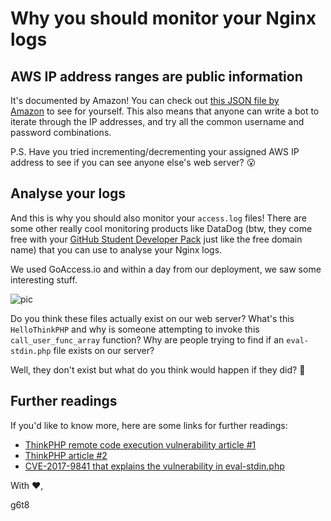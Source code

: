 # Why you should monitor your Nginx logs

## AWS IP address ranges are public information

It's documented by Amazon! You can check out [this JSON file by Amazon](https://ip-ranges.amazonaws.com/ip-ranges.json) to see for yourself. This also means that anyone can write a bot to iterate through the IP addresses, and try all the common username and password combinations.

P.S. Have you tried incrementing/decrementing your assigned AWS IP address to see if you can see anyone else's web server? 😮

## Analyse your logs

And this is why you should also monitor your `access.log` files! There are some other really cool monitoring products like DataDog (btw, they come free with your [GitHub Student Developer Pack](https://education.github.com/pack/offers) just like the free domain name) that you can use to analyse your Nginx logs.

We used GoAccess.io and within a day from our deployment, we saw some interesting stuff.

![pic](https://i.imgur.com/hsG2oUO.png)

Do you think these files actually exist on our web server? What's this `HelloThinkPHP` and why is someone attempting to invoke this `call_user_func_array` function? Why are people trying to find if an `eval-stdin.php` file exists on our server?

Well, they don't exist but what do you think would happen if they did? 🤔

## Further readings
If you'd like to know more, here are some links for further readings:
- [ThinkPHP remote code execution vulnerability article #1](https://medium.com/@knownsec404team/analysis-of-thinkphp5-remote-code-execution-vulnerability-5de8a0afb2d4)
- [ThinkPHP article #2](https://securitynews.sonicwall.com/xmlpost/thinkphp-remote-code-execution-rce-bug-is-actively-being-exploited/)
- [CVE-2017-9841 that explains the vulnerability in eval-stdin.php](https://nvd.nist.gov/vuln/detail/CVE-2017-9841)

With ❤️,

g6t8
